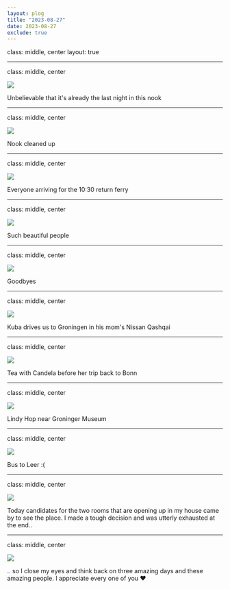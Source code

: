 ```yaml
---
layout: plog
title: "2023-08-27"
date: 2023-08-27
exclude: true
---
```


class: middle, center
layout: true

---

class: middle, center

<img class="plog-picture" src="{{ site.baseurl }}/img/plog/2023-08-27/01.jpg" />

Unbelievable that it's already the last night in this nook

---

class: middle, center

<img class="plog-picture" src="{{ site.baseurl }}/img/plog/2023-08-27/02.jpg" />

Nook cleaned up

---

class: middle, center

<img class="plog-picture" src="{{ site.baseurl }}/img/plog/2023-08-27/03.jpg" />

Everyone arriving for the 10:30 return ferry

---

class: middle, center

<img class="plog-picture" src="{{ site.baseurl }}/img/plog/2023-08-27/04.jpg" />

Such beautiful people

---

class: middle, center

<img class="plog-picture" src="{{ site.baseurl }}/img/plog/2023-08-27/05.jpg" />

Goodbyes

---

class: middle, center

<img class="plog-picture" src="{{ site.baseurl }}/img/plog/2023-08-27/06.jpg" />

Kuba drives us to Groningen in his mom's Nissan Qashqai

---

class: middle, center

<img class="plog-picture" src="{{ site.baseurl }}/img/plog/2023-08-27/07.jpg" />

Tea with Candela before her trip back to Bonn

---

class: middle, center

<img class="plog-picture" src="{{ site.baseurl }}/img/plog/2023-08-27/08.gif" />

Lindy Hop near Groninger Museum

---

class: middle, center

<img class="plog-picture" src="{{ site.baseurl }}/img/plog/2023-08-27/09.jpg" />

Bus to Leer :(

---

class: middle, center

<img class="plog-picture" src="{{ site.baseurl }}/img/plog/2023-08-27/10.jpg" />

Today candidates for the two rooms that are opening up in my house came by to see the place. I made a tough decision and was utterly exhausted at the end..

---

class: middle, center

<img class="plog-picture" src="{{ site.baseurl }}/img/plog/2023-08-27/11.jpeg" />

.. so I close my eyes and think back on three amazing days and these amazing people. I appreciate every one of you ❤️

